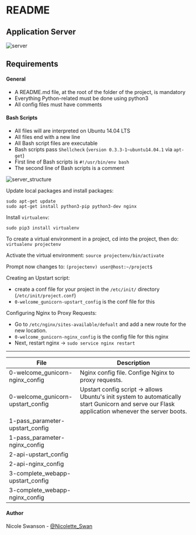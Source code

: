 # README
## Application Server

![server](https://i.redd.it/xrbttena25301.gif)

## Requirements

#### General

- A README.md file, at the root of the folder of the project, is mandatory
- Everything Python-related must be done using python3
- All config files must have comments

#### Bash Scripts
- All files will are interpreted on Ubuntu 14.04 LTS
- All files end with a new line
- All Bash script files are executable
- Bash scripts pass `Shellcheck` (`version 0.3.3-1~ubuntu14.04.1` via `apt-get`)
- First line of Bash scripts is `#!/usr/bin/env bash`
- The second line of Bash scripts is a comment

![server_structure](https://datadog-prod.imgix.net/img/blog/nginx-502-bad-gateway-errors-gunicorn/gunicorn-health-focus-3.png?fit=max)

Update local packages and install packages:

```
sudo apt-get update
sudo apt-get install python3-pip python3-dev nginx
```

Install `virtualenv`:

`sudo pip3 install virtualenv`

To create a virtual environment in a project, cd into the project, then do:
`virtualenv projectenv`

Activate the virtual environment:
`source projectenv/bin/activate`

Prompt now changes to:
`(projectenv) user@host:~/project$`

Creating an Upstart script:
- create a conf file for your project in the `/etc/init/` directory (`/etc/init/project.conf`)
- `0-welcome_gunicorn-upstart_config` is the conf file for this

Configuring Nginx to Proxy Requests:
- Go to `/etc/nginx/sites-available/defualt` and add a new route for the new location.
- `0-welcome_gunicorn-nginx_config` is the config file for this nginx
- Next, restart nginx -> `sudo service nginx restart`

---
File | Description
-----|------------
0-welcome_gunicorn-nginx_config | Nginx config file. Confige Nginx to proxy requests.
0-welcome_gunicorn-upstart_config | Upstart config script -> allows Ubuntu's init system to automatically start Gunicorn and serve our Flask application whenever the server boots.
1-pass_parameter-upstart_config |
1-pass_parameter-nginx_config | 
2-api-upstart_config |
2-api-nginx_config |
3-complete_webapp-upstart_config |
3-complete_webapp-nginx_config |

#### Author
Nicole Swanson - [@Nicolette_Swan](https://twitter.com/Nicolette_Swan)
